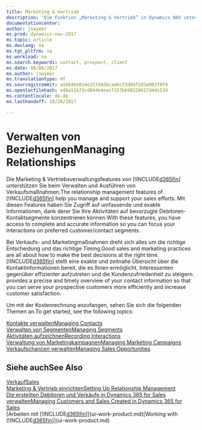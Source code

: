 ```yaml
---
title: Marketing & Vertrieb
description: "Die Funktion „Marketing & Vertrieb” in Dynamics NAV unterstützt Ihre Verkaufsanstrengungen und Sie können damit auf Informationen über Kontakte und Interessenten zugreifen, damit Sie die Debitoren effizient bedienen können."
documentationcenter: 
author: jswymer
ms.prod: dynamics-nav-2017
ms.topic: article
ms.devlang: na
ms.tgt_pltfrm: na
ms.workload: na
ms.search.keywords: contact, prospect, client
ms.date: 06/06/2017
ms.author: jswymer
ms.translationtype: HT
ms.sourcegitcommit: a16640e014e157d4dbcaabc53d0df2d3e063f8f9
ms.openlocfilehash: e48a11b73cd844b4eacf157bb90228617d4dc53d
ms.contentlocale: de-de
ms.lasthandoff: 10/26/2017

---
```

# <a name="managing-relationships"></a><span data-ttu-id="0ea44-103">Verwalten von Beziehungen</span><span class="sxs-lookup"><span data-stu-id="0ea44-103">Managing Relationships</span></span>
<span data-ttu-id="0ea44-104">Die Marketing & Vertriebsverwaltungsfeatures von [!INCLUDE[d365fin](includes/d365fin_md.md)] unterstützen Sie beim Verwalten und Ausführen von Verkaufsmaßnahmen.</span><span class="sxs-lookup"><span data-stu-id="0ea44-104">The relationship management features of [!INCLUDE[d365fin](includes/d365fin_md.md)] help you manage and support your sales efforts.</span></span> <span data-ttu-id="0ea44-105">Mit diesen Features haben Sie Zugriff auf umfassende und exakte Informationen, dank derer Sie Ihre Aktivitäten auf bevorzugte Debitoren-Kontaktsegmente konzentrieren können.</span><span class="sxs-lookup"><span data-stu-id="0ea44-105">With these features, you have access to complete and accurate information so you can focus your interactions on preferred customer/contact segments.</span></span>

<span data-ttu-id="0ea44-106">Bei Verkaufs- und Marketingmaßnahmen dreht sich alles um die richtige Entscheidung und das richtige Timing.</span><span class="sxs-lookup"><span data-stu-id="0ea44-106">Good sales and marketing practices are all about how to make the best decisions at the right time.</span></span> [!INCLUDE[d365fin](includes/d365fin_md.md)]<span data-ttu-id="0ea44-107"> stellt eine exakte und zeitnahe Übersicht über die Kontaktinformationen bereit, die es Ihnen ermöglicht, Interessenten gegenüber effizienter aufzutreten und die Kundenzufriedenheit zu steigern.</span><span class="sxs-lookup"><span data-stu-id="0ea44-107"> provides a precise and timely overview of your contact information so that you can serve your prospective customers more efficiently and increase customer satisfaction.</span></span>

<span data-ttu-id="0ea44-108">Um mit der Kostenrechnung anzufangen, sehen Sie sich die folgenden Themen an.</span><span class="sxs-lookup"><span data-stu-id="0ea44-108">To get started, see the following topics:</span></span>

[<span data-ttu-id="0ea44-109">Kontakte verwalten</span><span class="sxs-lookup"><span data-stu-id="0ea44-109">Managing Contacts</span></span>](marketing-contacts.md)  
[<span data-ttu-id="0ea44-110">Verwalten von Segmenten</span><span class="sxs-lookup"><span data-stu-id="0ea44-110">Managing Segments</span></span>](marketing-segments.md)  
[<span data-ttu-id="0ea44-111">Aktivitäten aufzeichnen</span><span class="sxs-lookup"><span data-stu-id="0ea44-111">Recording Interactions</span></span>](marketing-interactions.md)  
[<span data-ttu-id="0ea44-112">Verwaltung von Marketingkampagnen</span><span class="sxs-lookup"><span data-stu-id="0ea44-112">Managing Marketing Campaigns</span></span>](marketing-campaigns.md)  
[<span data-ttu-id="0ea44-113">Verkaufschancen verwalten</span><span class="sxs-lookup"><span data-stu-id="0ea44-113">Managing Sales Opportunities</span></span>](marketing-manage-sales-opportunities.md)

## <a name="see-also"></a><span data-ttu-id="0ea44-114">Siehe auch</span><span class="sxs-lookup"><span data-stu-id="0ea44-114">See Also</span></span>
[<span data-ttu-id="0ea44-115">Verkauf</span><span class="sxs-lookup"><span data-stu-id="0ea44-115">Sales</span></span>](sales-manage-sales.md)  
[<span data-ttu-id="0ea44-116">Marketing & Vertrieb einrichten</span><span class="sxs-lookup"><span data-stu-id="0ea44-116">Setting Up Relationship Management</span></span>](marketing-setup-marketing.md)  
[<span data-ttu-id="0ea44-117">Die erstellten Debitoren und Verkäufe in Dynamics 365 for Sales verwalten</span><span class="sxs-lookup"><span data-stu-id="0ea44-117">Managing Customers and Sales Created in Dynamics 365 for Sales</span></span>](marketing-integrate-dynamicscrm.md)  
<span data-ttu-id="0ea44-118">[Arbeiten mit [!INCLUDE[d365fin](includes/d365fin_md.md)]](ui-work-product.md)</span><span class="sxs-lookup"><span data-stu-id="0ea44-118">[Working with [!INCLUDE[d365fin](includes/d365fin_md.md)]](ui-work-product.md)</span></span>  

